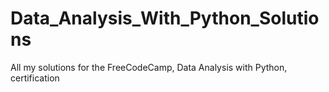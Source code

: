 # Data_Analysis_With_Python_Solutions
 All my solutions for the FreeCodeCamp, Data Analysis with Python, certification
